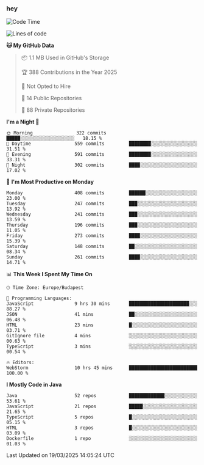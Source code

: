 ### hey

<!--START_SECTION:waka-->
![Code Time](http://img.shields.io/badge/Code%20Time-1%2C136%20hrs%206%20mins-blue)

![Lines of code](https://img.shields.io/badge/From%20Hello%20World%20I%27ve%20Written-2.6%20million%20lines%20of%20code-blue)

**🐱 My GitHub Data** 

> 📦 1.1 MB Used in GitHub's Storage 
 > 
> 🏆 388 Contributions in the Year 2025
 > 
> 🚫 Not Opted to Hire
 > 
> 📜 14 Public Repositories 
 > 
> 🔑 88 Private Repositories 
 > 
**I'm a Night 🦉** 

```text
🌞 Morning                322 commits         █████░░░░░░░░░░░░░░░░░░░░   18.15 % 
🌆 Daytime                559 commits         ████████░░░░░░░░░░░░░░░░░   31.51 % 
🌃 Evening                591 commits         ████████░░░░░░░░░░░░░░░░░   33.31 % 
🌙 Night                  302 commits         ████░░░░░░░░░░░░░░░░░░░░░   17.02 % 
```
📅 **I'm Most Productive on Monday** 

```text
Monday                   408 commits         ██████░░░░░░░░░░░░░░░░░░░   23.00 % 
Tuesday                  247 commits         ███░░░░░░░░░░░░░░░░░░░░░░   13.92 % 
Wednesday                241 commits         ███░░░░░░░░░░░░░░░░░░░░░░   13.59 % 
Thursday                 196 commits         ███░░░░░░░░░░░░░░░░░░░░░░   11.05 % 
Friday                   273 commits         ████░░░░░░░░░░░░░░░░░░░░░   15.39 % 
Saturday                 148 commits         ██░░░░░░░░░░░░░░░░░░░░░░░   08.34 % 
Sunday                   261 commits         ████░░░░░░░░░░░░░░░░░░░░░   14.71 % 
```


📊 **This Week I Spent My Time On** 

```text
🕑︎ Time Zone: Europe/Budapest

💬 Programming Languages: 
JavaScript               9 hrs 30 mins       ██████████████████████░░░   88.27 % 
JSON                     41 mins             ██░░░░░░░░░░░░░░░░░░░░░░░   06.48 % 
HTML                     23 mins             █░░░░░░░░░░░░░░░░░░░░░░░░   03.71 % 
GitIgnore file           4 mins              ░░░░░░░░░░░░░░░░░░░░░░░░░   00.63 % 
TypeScript               3 mins              ░░░░░░░░░░░░░░░░░░░░░░░░░   00.54 % 

🔥 Editors: 
WebStorm                 10 hrs 45 mins      █████████████████████████   100.00 % 
```

**I Mostly Code in Java** 

```text
Java                     52 repos            █████████████░░░░░░░░░░░░   53.61 % 
JavaScript               21 repos            █████░░░░░░░░░░░░░░░░░░░░   21.65 % 
TypeScript               5 repos             █░░░░░░░░░░░░░░░░░░░░░░░░   05.15 % 
HTML                     3 repos             █░░░░░░░░░░░░░░░░░░░░░░░░   03.09 % 
Dockerfile               1 repo              ░░░░░░░░░░░░░░░░░░░░░░░░░   01.03 % 
```




 Last Updated on 19/03/2025 14:05:24 UTC
<!--END_SECTION:waka-->
